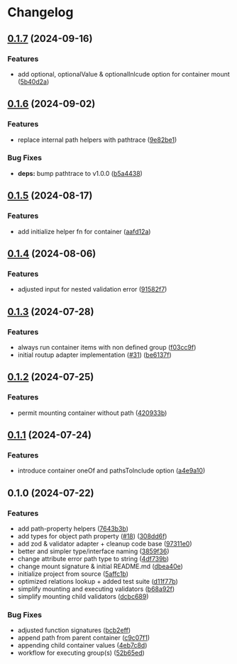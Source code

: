 # Changelog

## [0.1.7](https://github.com/tada5hi/validup/compare/validup-v0.1.6...validup-v0.1.7) (2024-09-16)


### Features

* add optional, optionalValue & optionalInlcude option for container mount ([5b40d2a](https://github.com/tada5hi/validup/commit/5b40d2a1dfb42bf25a37ac9814f1992e37f7d1e4))

## [0.1.6](https://github.com/tada5hi/validup/compare/validup-v0.1.5...validup-v0.1.6) (2024-09-02)


### Features

* replace internal path helpers with pathtrace ([9e82be1](https://github.com/tada5hi/validup/commit/9e82be14bde589f3915c57fd6ddee9d2a357f71e))


### Bug Fixes

* **deps:** bump pathtrace to v1.0.0 ([b5a4438](https://github.com/tada5hi/validup/commit/b5a4438a5505cbfbac4f964c06f4ebbdc06f2e67))

## [0.1.5](https://github.com/tada5hi/validup/compare/validup-v0.1.4...validup-v0.1.5) (2024-08-17)


### Features

* add initialize helper fn for container ([aafd12a](https://github.com/tada5hi/validup/commit/aafd12ada463776a353d9876237836e75f4988aa))

## [0.1.4](https://github.com/tada5hi/validup/compare/validup-v0.1.3...validup-v0.1.4) (2024-08-06)


### Features

* adjusted input for nested validation error ([91582f7](https://github.com/tada5hi/validup/commit/91582f79b18f9bf8f11191f26fbe38467e923c84))

## [0.1.3](https://github.com/tada5hi/validup/compare/validup-v0.1.2...validup-v0.1.3) (2024-07-28)


### Features

* always run container items with non defined group ([f03cc9f](https://github.com/tada5hi/validup/commit/f03cc9fba3c4ef411dd1b8ceb1acd8631872e5d1))
* initial routup adapter implementation ([#31](https://github.com/tada5hi/validup/issues/31)) ([be6137f](https://github.com/tada5hi/validup/commit/be6137fa0ee200c872d0536b94ecf9b4c8583c25))

## [0.1.2](https://github.com/tada5hi/validup/compare/validup-v0.1.1...validup-v0.1.2) (2024-07-25)


### Features

* permit mounting container without path ([420933b](https://github.com/tada5hi/validup/commit/420933b87f14e18fb23c5008bd82ea835bb78afd))

## [0.1.1](https://github.com/tada5hi/validup/compare/validup-v0.1.0...validup-v0.1.1) (2024-07-24)


### Features

* introduce container oneOf and pathsToInclude option ([a4e9a10](https://github.com/tada5hi/validup/commit/a4e9a1045924a7946cd628d282099ec0b788b76f))

## 0.1.0 (2024-07-22)


### Features

* add path-property helpers ([7643b3b](https://github.com/tada5hi/validup/commit/7643b3be6d14e23890296bccc5052f0bc9308f05))
* add types for object path property ([#18](https://github.com/tada5hi/validup/issues/18)) ([308dd6f](https://github.com/tada5hi/validup/commit/308dd6f2a68e4d8f182ea56a122b5d2dd28aea03))
* add zod & validator adapter + cleanup code base ([97311e0](https://github.com/tada5hi/validup/commit/97311e0217ae9b8e920506f26a0feedf057ad6d9))
* better and simpler type/interface naming ([3859f36](https://github.com/tada5hi/validup/commit/3859f3693e4b8fa64c47cb193ee2879b94a69dfb))
* change attribute error path type to string ([4df739b](https://github.com/tada5hi/validup/commit/4df739bd8d750cf9dce6384238305787a1a434f9))
* change mount signature & initial README.md ([dbea40e](https://github.com/tada5hi/validup/commit/dbea40e17238ad12b7ffabeadb7c9f01065cfece))
* initialize project from source ([5affc1b](https://github.com/tada5hi/validup/commit/5affc1bcdb1053fabd2909ac1f04fcdd49bfd9ab))
* optimized relations lookup + added test suite ([d11f77b](https://github.com/tada5hi/validup/commit/d11f77b27c1aade1ab0f610f7c1f94b94aa19b3c))
* simplify mounting and executing validators ([b68a92f](https://github.com/tada5hi/validup/commit/b68a92fec598cd43c646908a13a3fd0e44c8310e))
* simplify mounting child validators ([dcbc689](https://github.com/tada5hi/validup/commit/dcbc6898cd00450e490d80a499cd12993abe646c))


### Bug Fixes

* adjusted function signatures ([bcb2eff](https://github.com/tada5hi/validup/commit/bcb2effd55714829d8f6f3a848dc9d2e7fede3e0))
* append path from parent container ([c9c07f1](https://github.com/tada5hi/validup/commit/c9c07f1f003a68799e0ac874f7dd3f47e72af039))
* appending child container values ([4eb7c8d](https://github.com/tada5hi/validup/commit/4eb7c8d13820d280186c26cabe902a287f0d2932))
* workflow for executing group(s) ([52b65ed](https://github.com/tada5hi/validup/commit/52b65ed5fe0139ea56f37f72e771930a0d9344b3))
